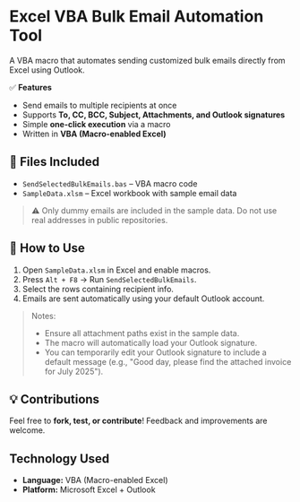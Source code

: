 # Excel VBA Bulk Email Automation Tool

A VBA macro that automates sending customized bulk emails directly from Excel using Outlook.

✅ **Features**
- Send emails to multiple recipients at once  
- Supports **To, CC, BCC, Subject, Attachments, and Outlook signatures**  
- Simple **one-click execution** via a macro  
- Written in **VBA (Macro-enabled Excel)**

## 📂 Files Included
- `SendSelectedBulkEmails.bas` – VBA macro code  
- `SampleData.xlsm` – Excel workbook with sample email data 

> ⚠️ Only dummy emails are included in the sample data. Do not use real addresses in public repositories.

## 📝 How to Use
1. Open `SampleData.xlsm` in Excel and enable macros.  
2. Press `Alt + F8` → Run `SendSelectedBulkEmails`.  
3. Select the rows containing recipient info.  
4. Emails are sent automatically using your default Outlook account.  

> Notes:
> - Ensure all attachment paths exist in the sample data.  
> - The macro will automatically load your Outlook signature.  
> - You can temporarily edit your Outlook signature to include a default message (e.g., "Good day, please find the attached invoice for July 2025").

## 💡 Contributions
Feel free to **fork, test, or contribute**! Feedback and improvements are welcome.

## Technology Used
- **Language:** VBA (Macro-enabled Excel)  
- **Platform:** Microsoft Excel + Outlook
